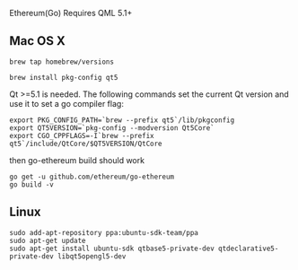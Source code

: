 Ethereum(Go) Requires QML 5.1+

## Mac OS X

`brew tap homebrew/versions`

`brew install pkg-config qt5`

Qt >=5.1 is needed.
The following commands set the current Qt version and use it to set a go compiler flag:

    export PKG_CONFIG_PATH=`brew --prefix qt5`/lib/pkgconfig
    export QT5VERSION=`pkg-config --modversion Qt5Core`
    export CGO_CPPFLAGS=-I`brew --prefix qt5`/include/QtCore/$QT5VERSION/QtCore

then go-ethereum build should work 

    go get -u github.com/ethereum/go-ethereum
    go build -v 

## Linux

    sudo add-apt-repository ppa:ubuntu-sdk-team/ppa
    sudo apt-get update
    sudo apt-get install ubuntu-sdk qtbase5-private-dev qtdeclarative5-private-dev libqt5opengl5-dev